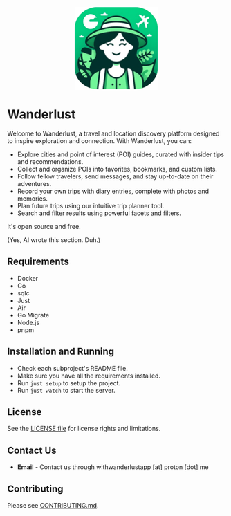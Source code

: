 <div style="display: flex; justify-content: center; align-items: center;">
  <img width="192" src="https://raw.githubusercontent.com/mertturkmenoglu/wanderlust/main/web/public/logo.png" alt="Wanderlust logo" />
</div>

# Wanderlust

Welcome to Wanderlust, a travel and location discovery platform designed to inspire exploration and connection. With Wanderlust, you can:

- Explore cities and point of interest (POI) guides, curated with insider tips and recommendations.
- Collect and organize POIs into favorites, bookmarks, and custom lists.
- Follow fellow travelers, send messages, and stay up-to-date on their adventures.
- Record your own trips with diary entries, complete with photos and memories.
- Plan future trips using our intuitive trip planner tool.
- Search and filter results using powerful facets and filters.

It's open source and free.

(Yes, AI wrote this section. Duh.)

## Requirements

- Docker
- Go
- sqlc
- Just
- Air
- Go Migrate
- Node.js
- pnpm

## Installation and Running

- Check each subproject's README file.
- Make sure you have all the requirements installed.
- Run `just setup` to setup the project.
- Run `just watch` to start the server.

## License

See the [LICENSE file](LICENSE) for license rights and limitations.

## Contact Us

- **Email** - Contact us through withwanderlustapp [at] proton [dot] me

## Contributing

Please see [CONTRIBUTING.md](./CONTRIBUTING.md).
